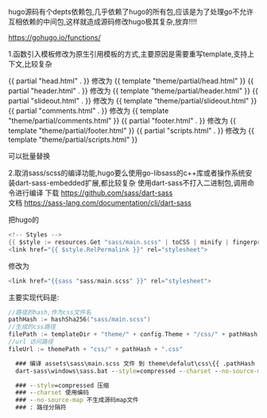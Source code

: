 hugo源码有个depts依赖包,几乎依赖了hugo的所有包,应该是为了处理go不允许互相依赖的中间包,这样就造成源码修改hugo极其复杂,放弃!!!!

https://gohugo.io/functions/

1.函数引入模板修改为原生引用模板的方式,主要原因是需要重写template,支持上下文,比较复杂

{{ partial "head.html" . }}     修改为 {{ template "theme/partial/head.html" }}
{{ partial "header.html" . }}   修改为 {{ template "theme/partial/header.html" }}
{{ partial "slideout.html" . }} 修改为 {{ template "theme/partial/slideout.html" }}
{{ partial "comments.html" . }} 修改为 {{ template "theme/partial/comments.html" }}
{{ partial "footer.html" . }}   修改为 {{ template "theme/partial/footer.html" }}
{{ partial "scripts.html" . }}  修改为 {{ template "theme/partial/scripts.html" }}

可以批量替换

2.取消sass/scss的编译功能,hugo要么使用go-libsass的c++库或者操作系统安装dart-sass-embedded扩展,都比较复杂
使用dart-sass不打入二进制包,调用命令进行编译
  下载 https://github.com/sass/dart-sass    
  文档 https://sass-lang.com/documentation/cli/dart-sass  

  把hugo的
  ```go
<!-- Styles -->
{{ $style := resources.Get "sass/main.scss" | toCSS | minify | fingerprint }}
<link href="{{ $style.RelPermalink }}" rel="stylesheet">
  ```
  修改为

```go
<link href="{{sass "sass/main.scss" }}" rel="stylesheet">
```

主要实现代码是:  
```go
//路径的hash,作为css文件名
pathHash := hashSha256("sass/main.scss")
//生成的css路径
filePath := templateDir + "theme/" + config.Theme + "/css/" + pathHash + ".css"
//url 访问路径
fileUrl := themePath + "css/" + pathHash + ".css"
```

```bat
  ### 编译 assets\sass\main.scss 文件 到 theme\defalut\css\{{ .pathHash }}.css 
  dart-sass\windows\sass.bat --style=compressed --charset --no-source-map assets\sass\main.scss:theme\defalut\css\{{ .pathHash }}.css

  ### --style=compressed 压缩
  ### --charset 使用编码
  ### --no-source-map 不生成源码map文件
  ### : 路径分隔符
```

